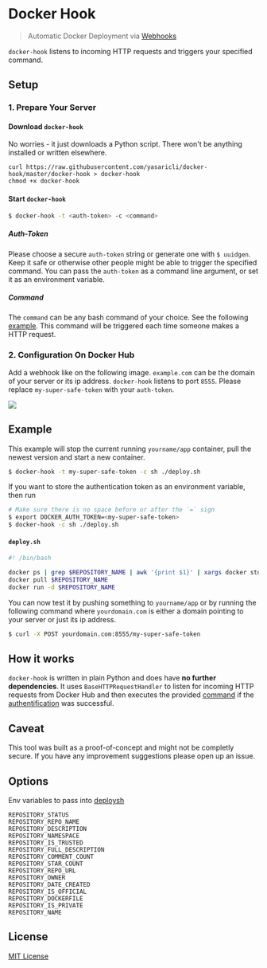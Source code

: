 # Docker Hook

> Automatic Docker Deployment via [Webhooks](https://docs.docker.com/docker-hub/repos/#webhooks)

`docker-hook` listens to incoming HTTP requests and triggers your specified command.

## Setup

### 1. Prepare Your Server

#### Download `docker-hook`

No worries - it just downloads a Python script. There won't be anything installed or written elsewhere.

    curl https://raw.githubusercontent.com/yasaricli/docker-hook/master/docker-hook > docker-hook
    chmod +x docker-hook

#### Start `docker-hook`

```sh
$ docker-hook -t <auth-token> -c <command>
```

##### Auth-Token

Please choose a secure `auth-token` string or generate one with `$ uuidgen`. Keep it safe or otherwise other people might be able to trigger the specified command. You can pass the `auth-token` as a command line argument, or set it as an environment variable.

##### Command

The `command` can be any bash command of your choice. See the following [example](#example). This command will be triggered each time someone makes a HTTP request.

### 2. Configuration On Docker Hub

Add a webhook like on the following image. `example.com` can be the domain of your server or its ip address. `docker-hook` listens to port `8555`. Please replace `my-super-safe-token` with your `auth-token`.

![](http://i.imgur.com/B6QyfmC.png)

## Example

This example will stop the current running `yourname/app` container, pull the newest version and start a new container.

```sh
$ docker-hook -t my-super-safe-token -c sh ./deploy.sh
```

If you want to store the authentication token as an environment variable, then run
```sh
# Make sure there is no space before or after the `=` sign
$ export DOCKER_AUTH_TOKEN=<my-super-safe-token>
$ docker-hook -c sh ./deploy.sh
```
#### `deploy.sh`

```sh
#! /bin/bash

docker ps | grep $REPOSITORY_NAME | awk '{print $1}' | xargs docker stop
docker pull $REPOSITORY_NAME
docker run -d $REPOSITORY_NAME
```

You can now test it by pushing something to `yourname/app` or by running the following command where `yourdomain.com` is either a domain pointing to your server or just its ip address.

```sh
$ curl -X POST yourdomain.com:8555/my-super-safe-token
```

## How it works

`docker-hook` is written in plain Python and does have **no further dependencies**. It uses `BaseHTTPRequestHandler` to listen for incoming HTTP requests from Docker Hub and then executes the provided [command](#command) if the [authentification](#auth-token) was successful.

## Caveat

This tool was built as a proof-of-concept and might not be completly secure. If you have any improvement suggestions please open up an issue.

## Options

Env variables to pass into [deploysh](#deploysh)

```
REPOSITORY_STATUS
REPOSITORY_REPO_NAME
REPOSITORY_DESCRIPTION
REPOSITORY_NAMESPACE
REPOSITORY_IS_TRUSTED
REPOSITORY_FULL_DESCRIPTION
REPOSITORY_COMMENT_COUNT
REPOSITORY_STAR_COUNT
REPOSITORY_REPO_URL
REPOSITORY_OWNER
REPOSITORY_DATE_CREATED
REPOSITORY_IS_OFFICIAL
REPOSITORY_DOCKERFILE
REPOSITORY_IS_PRIVATE
REPOSITORY_NAME
```

## License

[MIT License](http://opensource.org/licenses/MIT)
